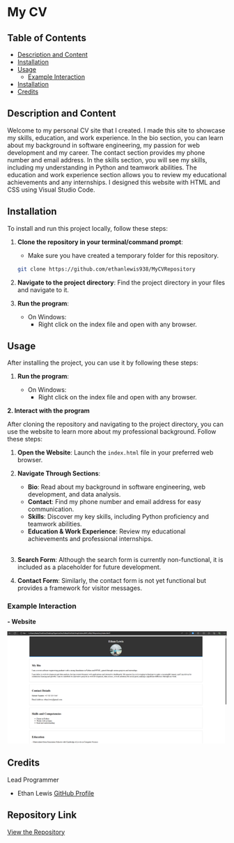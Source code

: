 # My CV

## Table of Contents

- [Description and Content](#description-and-content)
- [Installation](#installation)
- [Usage](#usage)
  - [Example Interaction](#example-interaction)
- [Installation](#Repository-Link)
- [Credits](#credits)

## Description and Content
Welcome to my personal CV site that I created. I made this site to showcase my skills, education, and work experience. In the bio section, you can learn about my background in software engineering, my passion for web development and my career. The contact section provides my phone number and email address. In the skills section, you will see my skills, including my understanding in Python and teamwork abilities. The education and work experience section allows you to review my educational achievements and any internships. 
I designed this website with HTML and CSS using Visual Studio Code.

## Installation

To install and run this project locally, follow these steps:

1. **Clone the repository in your terminal/command prompt**:

    - Make sure you have created a temporary folder for this repository.

   ```sh
   git clone https://github.com/ethanlewis938/MyCVRepository
   ```
2. **Navigate to the project directory**:
    Find the project directory in your files and navigate to it.
    
3. **Run the program**:

   - On Windows:
      - Right click on the index file and open with any browser.

## Usage

After installing the project, you can use it by following these steps:

1. **Run the program**:

   - On Windows:
      - Right click on the index file and open with any browser.

**2. Interact with the program**

After cloning the repository and navigating to the project directory, you can use the website to learn more about my professional background. Follow these steps:

1. **Open the Website**: Launch the `index.html` file in your preferred web browser.

2. **Navigate Through Sections**:
   - **Bio**: Read about my background in software engineering, web development, and data analysis.
   - **Contact**: Find my phone number and email address for easy communication.
   - **Skills**: Discover my key skills, including Python proficiency and teamwork abilities.
   - **Education & Work Experience**: Review my educational achievements and professional internships.
   <br>

3. **Search Form**: Although the search form is currently non-functional, it is included as a placeholder for future development.

4. **Contact Form**: Similarly, the contact form is not yet functional but provides a framework for visitor messages.

### Example Interaction


**- Website**

![Program Screenshot](images/cvLooksLike.png)
<br>

## Credits

Lead Programmer

- Ethan Lewis [GitHub Profile](https://github.com/ethanlewis938/)

## Repository Link

[View the Repository](https://github.com/ethanlewis938/MyCVRepository)
